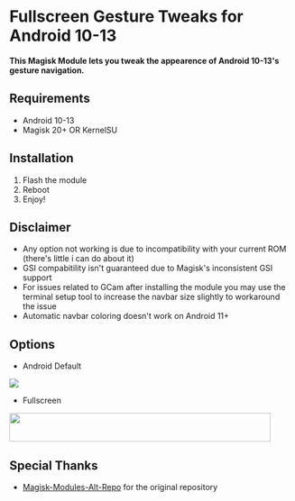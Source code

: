 # Fullscreen Gesture Tweaks for Android 10-13

**This Magisk Module lets you tweak the appearence of Android 10-13's gesture navigation.**

## Requirements
- Android 10-13
- Magisk 20+ OR KernelSU

## Installation 
1. Flash the module
2. Reboot
3. Enjoy!

## Disclaimer
- Any option not working is due to incompatibility with your current ROM (there's little i can do about it)
- GSI compabitility isn't guaranteed due to Magisk's inconsistent GSI support
- For issues related to GCam after installing the module you may use the terminal setup tool to increase the navbar size slightly to workaround the issue
- Automatic navbar coloring doesn't work on Android 11+

## Options

- Android Default

<p align="left">
  <img src="https://i.imgur.com/x1zcFTn.jpg">
</p>

- Fullscreen

<p align="left">
  <img width="463" height="51" src="https://i.imgur.com/q0vTxdR.png">
</p>

## Special Thanks
- [Magisk-Modules-Alt-Repo](https://github.com/Magisk-Modules-Alt-Repo/HideNavBar) for the original repository
